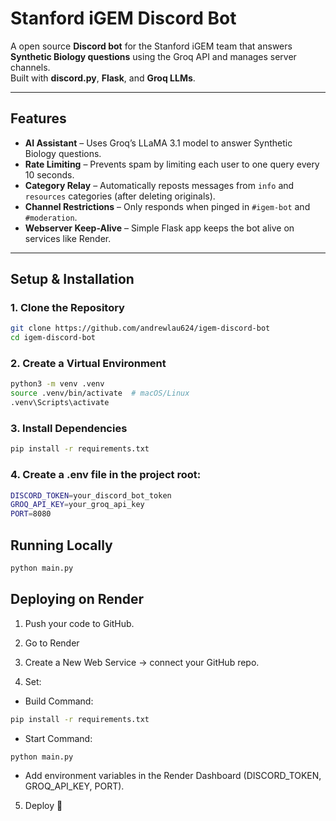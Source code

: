 # Stanford iGEM Discord Bot

A open source **Discord bot** for the Stanford iGEM team that answers **Synthetic Biology questions** using the Groq API and manages server channels.  
Built with **discord.py**, **Flask**, and **Groq LLMs**.  

---

## Features
- **AI Assistant** – Uses Groq’s LLaMA 3.1 model to answer Synthetic Biology questions.  
- **Rate Limiting** – Prevents spam by limiting each user to one query every 10 seconds.  
- **Category Relay** – Automatically reposts messages from `info` and `resources` categories (after deleting originals).  
- **Channel Restrictions** – Only responds when pinged in `#igem-bot` and `#moderation`.  
- **Webserver Keep-Alive** – Simple Flask app keeps the bot alive on services like Render.  

---

## Setup & Installation

### 1. Clone the Repository
```bash
git clone https://github.com/andrewlau624/igem-discord-bot
cd igem-discord-bot
```

### 2. Create a Virtual Environment
```bash
python3 -m venv .venv
source .venv/bin/activate  # macOS/Linux
.venv\Scripts\activate
```

### 3. Install Dependencies
```bash
pip install -r requirements.txt
```

### 4. Create a .env file in the project root:
```bash
DISCORD_TOKEN=your_discord_bot_token
GROQ_API_KEY=your_groq_api_key
PORT=8080
```

## Running Locally
```bash
python main.py
```

## Deploying on Render
1) Push your code to GitHub.

2) Go to Render

3) Create a New Web Service → connect your GitHub repo.

4) Set:

  - Build Command:

  ```bash
  pip install -r requirements.txt
  ```


  - Start Command:
    
  ```bash
  python main.py
  ```

  - Add environment variables in the Render Dashboard (DISCORD_TOKEN, GROQ_API_KEY, PORT).

5) Deploy 🚀


